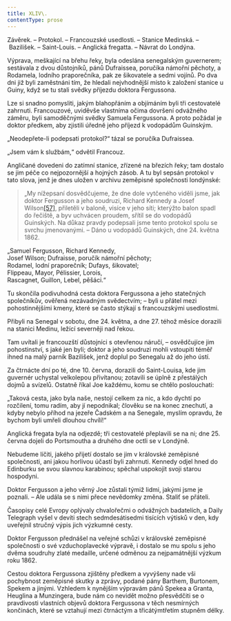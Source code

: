 ```yaml
---
title: XLIV\.
contentType: prose
---
```


Závěrek. – Protokol. – Francouzské usedlosti. – Stanice Medinská. – Bazilišek. – Saint-Louis. – Anglická fregatta. – Návrat do Londýna.

Výprava, meškající na břehu řeky, byla odeslána senegalským guvernerem; sestávala z dvou důstojníků, pánů Dufraissea, poručíka námořní pěchoty, a Rodamela, lodního praporečníka, pak ze šikovatele a sedmi vojínů. Po dva dni již byli zaměstnáni tím, že hledali nejvhodnější místo k založení stanice u Guiny, když se tu stali svědky příjezdu doktora Fergussona.

Lze si snadno pomysliti, jakým blahopřáním a objímáním byli tři cestovatelé zahrnuti. Francouzové, uviděvše vlastníma očima dovršení odvážného záměru, byli samoděčnými svědky Samuela Fergussona. A proto požádal je doktor předkem, aby zjistili úředně jeho příjezd k vodopádům Guinským.

„Neodepřete-li podepsati protokol?“ tázal se poručíka Dufraissea.

„Jsem vám k službám,“ odvětil Francouz.

Angličané dovedeni do zatímní stanice, zřízené na březích řeky; tam dostalo se jim péče co nejpozornější a hojných zásob. A tu byl sepsán protokol v tato slova, jenž je dnes uložen v archivu zeměpisné společnosti londýnské:

  

> „My nížepsaní dosvědčujeme, že dne dole vytčeného viděli jsme, jak doktor Fergusson a jeho soudruzi, Richard Kennedy a Josef Wilson[\[57\]](./resources/undefined), přiletěli v baloně, visíce v jeho síti; kterýžto balon spadl do řečiště, a byv uchvácen proudem, sřítil se do vodopádů Guinských. Na důkaz pravdy podepsali jsme tento protokol spolu se svrchu jmenovanými. – Dáno u vodopádů Guinských, dne 24. května 1862.

„Samuel Fergusson, Richard Kennedy,  
Josef Wilson; Dufraisse, poručík námořní pěchoty;  
Rodamel, lodní praporečník; Dufays, šikovatel;  
Flippeau, Mayor, Pélissier, Lorois,  
Rascagnet, Guillon, Lebel, pěšáci.“

Tu skončila podivuhodná cesta doktora Fergussona a jeho statečných společníkův, ověřená nezávadným svědectvím; – byli u přátel mezi pohostinnějšími kmeny, které se často stýkají s francouzskými usedlostmi.

Přibyli na Senegal v sobotu, dne 24. května, a dne 27. téhož měsíce dorazili na stanici Medinu, ležící severněji nad řekou.

Tam uvítali je francouzští důstojníci s otevřenou náručí, – osvědčujíce jim pohostinství, s jaké jen byli; doktor a jeho soudruzi mohli vstoupiti téměř ihned na malý parník Bazilišek, jenž doplul po Senegalu až do jeho ústí.

Za čtrnácte dní po té, dne 10. června, dorazili do Saint-Louisa, kde jim guvernér uchystal velkolepou přivítanou; zotavili se úplně z přestálých dojmů a svízelů. Ostatně říkal Joe každému, komu se chtělo poslouchati:

„Taková cesta, jako byla naše, nestojí celkem za nic, a kdo dychtí po rozčilení, tomu radím, aby jí nepodnikal; člověku se na konec znechutí, a kdyby nebylo příhod na jezeře Čadském a na Senegale, myslím opravdu, že bychom byli umřeli dlouhou chvílí!“

Anglická fregata byla na odjezdě; tři cestovatelé přeplavili se na ni; dne 25. června dojeli do Portsmoutha a druhého dne octli se v Londýně.

Nebudeme líčiti, jakého přijetí dostalo se jim v královské zeměpisné společnosti, ani jakou horlivou účastí byli zahrnuti. Kennedy odjel hned do Edinburku se svou slavnou karabinou; spěchal uspokojit svoji starou hospodyni.

Doktor Fergusson a jeho věrný Joe zůstali týmiž lidmi, jakými jsme je poznali. – Ale udála se s nimi přece nevědomky změna. Staliť se přáteli.

Časopisy celé Evropy oplývaly chvalořečmi o odvážných badatelích, a Daily Telegraph vyšel v devíti stech sedmdesátisedmi tisících výtisků v den, kdy uveřejnil stručný výpis jich výzkumné cesty.

Doktor Fergusson přednášel na veřejné schůzi v královské zeměpisné společnosti o své vzduchoplavecké výpravě, i dostalo se mu spolu s jeho dvěma soudruhy zlaté medaille, určené odměnou za nejpamátnější výzkum roku 1862.

  

Cestou doktora Fergussona zjištěny předkem a vyvýšeny nade vši pochybnost zeměpisné skutky a zprávy, podané pány Barthem, Burtonem, Spekem a jinými. Vzhledem k nynějším výpravám pánů Spekea a Granta, Heuglina a Munzingera, bude nám co nevidět možno přesvědčiti se o pravdivosti vlastních objevů doktora Fergussona v těch nesmírných končinách, které se vztahují mezi čtrnáctým a třicátýmtřetím stupněm délky.
